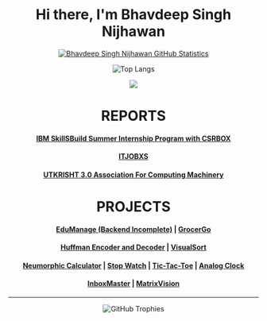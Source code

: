 <div align="center">

# Hi there, I'm Bhavdeep Singh Nijhawan

[![Bhavdeep Singh Nijhawan GitHub Statistics](https://github-readme-stats.vercel.app/api?username=BhavdeepSinghNijhawan)](https://github.com/BhavdeepSinghNijhawan/github-readme-stats)

![Top Langs](https://github-readme-stats.vercel.app/api/top-langs/?username=BhavdeepSinghNijhawan&layout=compact)

![](https://komarev.com/ghpvc/?username=BhavdeepSinghNijhawan&label=PROFILE+VIEWS&color=blue&style=plastic)

<h1>REPORTS</h1>

#### [IBM SkillSBuild Summer Internship Program with CSRBOX](https://github.com/BhavdeepSinghNijhawan/IBM-SkillsBuild-Summer-Internship-Program-with-CSRBOX)

#### [ITJOBXS](https://github.com/BhavdeepSinghNijhawan/ITJOBXS-Internship)

#### [UTKRISHT 3.0 Association For Computing Machinery](https://github.com/BhavdeepSinghNijhawan/UTKRISHT-3.0-Association-for-Computing-Machinery-Internship)

<h1>PROJECTS</h1>

#### [EduManage (Backend Incomplete)](https://edumanagenijhawan.vercel.app/) | [GrocerGo](https://grocery-shopping-website-theta.vercel.app/)

#### [Huffman Encoder and Decoder](https://bhavdeepsinghnijhawan.github.io/Huffman-Encoder-and-Decoder/) | [VisualSort](https://github.com/BhavdeepSinghNijhawan/VisualSort)

#### [Neumorphic Calculator](https://bhavdeepsinghnijhawan.github.io/Neumorphic-Calculator/) | [Stop Watch](https://bhavdeepsinghnijhawan.github.io/Stop-Watch/) | [Tic-Tac-Toe](https://bhavdeepsinghnijhawan.github.io/Tic-Tac-Toe/) | [Analog Clock](https://bhavdeepsinghnijhawan.github.io/Analog-Clock/)

#### [InboxMaster](https://github.com/BhavdeepSinghNijhawan/InboxMaster) | [MatrixVision](https://github.com/BhavdeepSinghNijhawan/MatrixVision)
***
![GitHub Trophies](https://github-profile-trophy.vercel.app/?username=BhavdeepSinghNijhawan&theme=onedark&no-frame=true&row=1&column=7)

</div>
